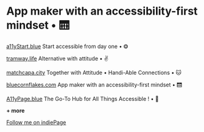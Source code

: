 # App maker with an accessibility-first mindset • 🛗


[a11yStart.blue](https://www.a11ystart.blue/)
Start accessible from day one • ❂

[tramway.life](https://www.tramway.life/)
Alternative with attitude • ✌️

[matchcapa.city](http://www.matchcapa.city/)
Together with Attitude • Handi-Able Connections • 🐱

[bluecornflakes.com](http://www.bluecornflakes.com/)
App maker with an accessibility-first mindset • 🛗 

[A11yPage.blue](http://www.A11yPage.blue/)
The Go-To Hub for All Things Accessible !   •  📄 


**+ more**

[Follow me on indiePage](https://indiepa.ge/bluecornflakes)
